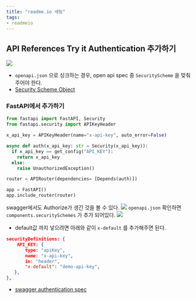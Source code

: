 ```yaml
---
title: "readme.io 세팅"
tags:
- readmeio
---
```


## API References Try it Authentication  추가하기 
![](https://user-images.githubusercontent.com/2231510/205079888-b4b68d17-aefc-4043-be51-6a94e89e64cd.png)
- `openapi.json` 으로 싱크하는 경우, open api spec 중 `SecurityScheme` 을 맞춰주어야 한다. 
- [Security Scheme Object](https://docs.readme.com/main/docs/openapi-compatibility-chart#security-scheme-object)

### FastAPI에서 추가하기 
```python
from fastapi import FastAPI, Security
from fastapi.security import APIKeyHeader

x_api_key = APIKeyHeader(name="x-api-key", auto_error=False)

async def auth(x_api_key: str = Security(x_api_key)):
  if x_api_key == get_config("API_KEY"):
    return x_api_key
  else:
    raise UnauthorizedException()

router = APIRouter(dependencies= [Depends(auth)])

app = FastAPI()
app.include_router(router)

```

swagger에서도 Authorize가 생긴 것을 볼 수 있다. 
![](https://user-images.githubusercontent.com/2231510/205088702-dc58cc59-75d9-47d1-8215-2329a673400d.png)
`openapi.json` 확인하면 `components.securitySchemes` 가 추가 되어있다.
![](https://user-images.githubusercontent.com/2231510/205089535-3e12ea04-6082-44ff-93f3-ac7ca1e3a491.png)
- default값 까지 넣으려면 아래와 같이 `x-default` 를 추가해주면 된다.
 ```json
securityDefinitions: {
     API_KEY: {
        type: "apiKey",
        name: "x-api-key",
        in: "header",
        "x-default": "demo-api-key",
	},
},
```
- [swagger authentication spec](https://swagger.io/docs/specification/authentication/) 